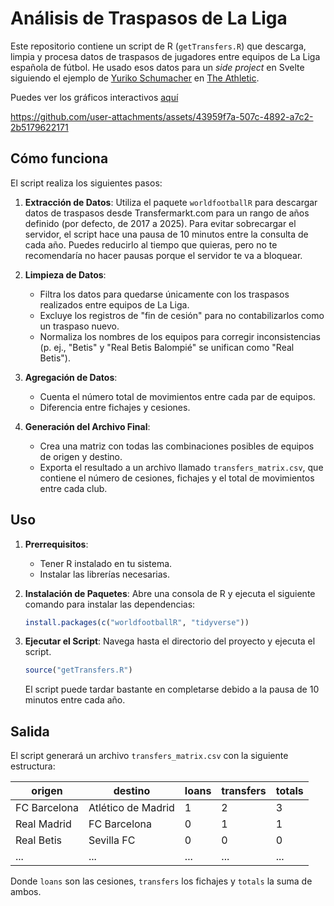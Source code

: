 # Análisis de Traspasos de La Liga

Este repositorio contiene un script de R (`getTransfers.R`) que descarga, limpia y procesa datos de traspasos de jugadores entre equipos de La Liga española de fútbol. He usado esos datos para un _side project_ en Svelte siguiendo el ejemplo de [Yuriko Schumacher](https://x.com/yuriko_a_s/status/1950958702464221231) en [The Athletic](https://www.nytimes.com/athletic/6521187/2025/07/30/mlb-trade-deadline-matrix-cliques-rivals-executives/).

Puedes ver los gráficos interactivos [aquí](https://adrimaqueda.com/projects/traspasos-la-liga)

https://github.com/user-attachments/assets/43959f7a-507c-4892-a7c2-2b5179622171

## Cómo funciona

El script realiza los siguientes pasos:

1.  **Extracción de Datos**: Utiliza el paquete `worldfootballR` para descargar datos de traspasos desde Transfermarkt.com para un rango de años definido (por defecto, de 2017 a 2025). Para evitar sobrecargar el servidor, el script hace una pausa de 10 minutos entre la consulta de cada año. Puedes reducirlo al tiempo que quieras, pero no te recomendaría no hacer pausas porque el servidor te va a bloquear.

2.  **Limpieza de Datos**:
    *   Filtra los datos para quedarse únicamente con los traspasos realizados entre equipos de La Liga.
    *   Excluye los registros de "fin de cesión" para no contabilizarlos como un traspaso nuevo.
    *   Normaliza los nombres de los equipos para corregir inconsistencias (p. ej., "Betis" y "Real Betis Balompié" se unifican como "Real Betis").

3.  **Agregación de Datos**:
    *   Cuenta el número total de movimientos entre cada par de equipos.
    *   Diferencia entre fichajes y cesiones.

4.  **Generación del Archivo Final**:
    *   Crea una matriz con todas las combinaciones posibles de equipos de origen y destino.
    *   Exporta el resultado a un archivo llamado `transfers_matrix.csv`, que contiene el número de cesiones, fichajes y el total de movimientos entre cada club.

## Uso

1.  **Prerrequisitos**:
    *   Tener R instalado en tu sistema.
    *   Instalar las librerías necesarias.

2.  **Instalación de Paquetes**:
    Abre una consola de R y ejecuta el siguiente comando para instalar las dependencias:
    ```r
    install.packages(c("worldfootballR", "tidyverse"))
    ```

3.  **Ejecutar el Script**:
    Navega hasta el directorio del proyecto y ejecuta el script.
    ```r
    source("getTransfers.R")
    ```
    El script puede tardar bastante en completarse debido a la pausa de 10 minutos entre cada año.

## Salida

El script generará un archivo `transfers_matrix.csv` con la siguiente estructura:

| origen          | destino            | loans | transfers | totals |
| --------------- | ------------------ | ----- | --------- | ------ |
| FC Barcelona    | Atlético de Madrid | 1     | 2         | 3      |
| Real Madrid     | FC Barcelona       | 0     | 1         | 1      |
| Real Betis      | Sevilla FC         | 0     | 0         | 0      |
| ...             | ...                | ...   | ...       | ...    |

Donde `loans` son las cesiones, `transfers` los fichajes y `totals` la suma de ambos.
